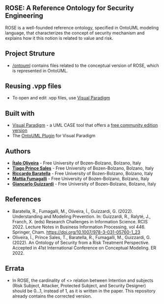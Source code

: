 ## ROSE: A Reference Ontology for Security Engineering

ROSE is a well-founded reference ontology, specified in OntoUML modeling language, that characterizes the concept of security mechanism and explains how it this notion is related to value and risk.

## Project Struture

* [/ontouml](/ontouml) contains files related to the conceptual version of ROSE, which is represented in OntoUML.

## Reusing .vpp files

* To open and edit .vpp files, use [Visual Paradigm](https://www.visual-paradigm.com)

## Built with

* [Visual Paradigm](https://www.visual-paradigm.com) - a UML CASE tool that offers a [free community edition version](https://www.visual-paradigm.com/download/community.jsp)
* The [OntoUML Plugin](https://github.com/OntoUML/ontouml-vp-plugin) for Visual Paradigm

## Authors

* **[Ítalo Oliveira](https://sites.google.com/view/italojsoliveira)** - Free University of Bozen-Bolzano, Bolzano, Italy
* **[Tiago Prince Sales](https://www.inf.unibz.it/~tpsales/)** - Free University of Bozen-Bolzano, Bolzano, Italy
* **[Riccardo Baratella](https://scholar.google.it/citations?user=iVvfMXcAAAAJ)** - Free University of Bozen-Bolzano, Bolzano, Italy
* **[Mattia Fumagalli](http://www.mattspace.net/)** - Free University of Bozen-Bolzano, Bolzano, Italy
* **[Giancarlo Guizzardi](https://www.unibz.it/en/faculties/computer-science/academic-staff/person/37428-giancarlo-guizzardi)** - Free University of Bozen-Bolzano, Bolzano, Italy

## References

- Baratella, R., Fumagalli, M., Oliveira, Í., Guizzardi, G. (2022). Understanding and Modeling Prevention. In: Guizzardi, R., Ralyté, J., Franch, X. (eds) Research Challenges in Information Science. RCIS 2022. Lecture Notes in Business Information Processing, vol 446. Springer, Cham. https://doi.org/10.1007/978-3-031-05760-1_23
- Oliveira, Í., Prince Sales, T., Baratella, R., Fumagalli, M., Guizzardi, G. (2022). An Ontology of Security from a Risk Treatment Perspective. Accepted in 41st International Conference on Conceptual Modeling. ER 2022.

## Errata

- In ROSE, the cardinality of <<characterization>> relation between Intention and subjects (Risk Subject, Attacker, Protected Subject, and Security Designer) should be 0...1, instead of 1, as it is written in the paper. This repository already contains the corrected version.

